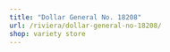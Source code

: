 ```yaml
---
title: "Dollar General No. 18208"
url: /riviera/dollar-general-no-18208/
shop: variety store
---
```

